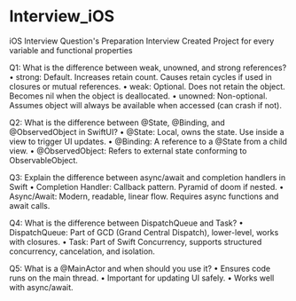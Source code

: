 # Interview_iOS
iOS Interview Question's 
Preparation Interview Created Project for every variable and functional properties

Q1: What is the difference between weak, unowned, and strong references?
	•	strong: Default. Increases retain count. Causes retain cycles if used in closures or mutual references.
	•	weak: Optional. Does not retain the object. Becomes nil when the object is deallocated.
	•	unowned: Non-optional. Assumes object will always be available when accessed (can crash if not).

Q2: What is the difference between @State, @Binding, and @ObservedObject in SwiftUI?
	•	@State: Local, owns the state. Use inside a view to trigger UI updates.
	•	@Binding: A reference to a @State from a child view.
	•	@ObservedObject: Refers to external state conforming to ObservableObject.

 Q3: Explain the difference between async/await and completion handlers in Swift
	•	Completion Handler: Callback pattern. Pyramid of doom if nested.
	•	Async/Await: Modern, readable, linear flow. Requires async functions and await calls.

 Q4: What is the difference between DispatchQueue and Task?
	•	DispatchQueue: Part of GCD (Grand Central Dispatch), lower-level, works with closures.
	•	Task: Part of Swift Concurrency, supports structured concurrency, cancelation, and isolation.

Q5: What is a @MainActor and when should you use it?
	•	Ensures code runs on the main thread.
	•	Important for updating UI safely.
	•	Works well with async/await.




